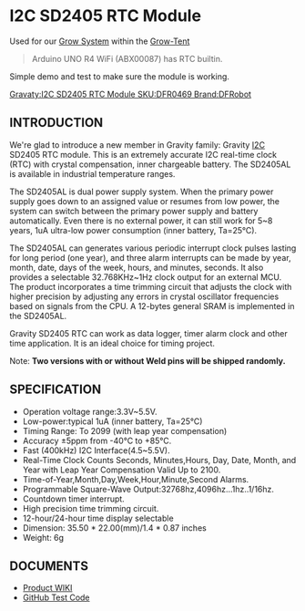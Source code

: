 # I2C SD2405 RTC Module

Used for our [Grow System](https://github.com/users/jwilleke/projects/2) within the [Grow-Tent](https://github.com/jwilleke/Grow-Tent)

> Arduino UNO R4 WiFi (ABX00087) has RTC builtin.

Simple demo and test to make sure the module is working.

[Gravaty:I2C SD2405 RTC Module SKU:DFR0469 Brand:DFRobot](https://www.dfrobot.com/product-1600.html)

## INTRODUCTION

We're glad to introduce a new member in Gravity family: Gravity [I2C](/docs/ardrunio-basics/I2C.md) SD2405 RTC module. This is an extremely accurate I2C real-time clock (RTC) with crystal compensation, inner chargeable battery. The SD2405AL is available in industrial temperature ranges.

The SD2405AL is dual power supply system. When the primary power supply goes down to an assigned value or resumes from low power, the system can switch between the primary power supply and battery automatically. Even there is no external power, it can still work for 5~8 years, 1uA ultra-low power consumption (inner battery, Ta=25°C).

The SD2405AL can generates various periodic interrupt clock pulses lasting for long period (one year), and three alarm interrupts can be made by year, month, date, days of the week, hours, and minutes, seconds. It also provides a selectable 32.768KHz~1Hz clock output for an external MCU. The product incorporates a time trimming circuit that adjusts the clock with higher precision by adjusting any errors in crystal oscillator frequencies based on signals from the CPU. A 12-bytes general SRAM is implemented in the SD2405AL.

Gravity SD2405 RTC can work as data logger, timer alarm clock and other time application. It is an ideal choice for timing project.

Note: __Two versions with or without Weld pins will be shipped randomly.__

## SPECIFICATION

- Operation voltage range:3.3V~5.5V.
- Low-power:typical 1uA (inner battery, Ta=25°C)
- Timing Range: To 2099 (with leap year compensation)
- Accuracy ±5ppm from -40°C to +85°C.
- Fast (400kHz) I2C Interface(4.5~5.5V).
- Real-Time Clock Counts Seconds, Minutes,Hours, Day, Date, Month, and Year with Leap Year Compensation Valid Up to 2100.
- Time-of-Year,Month,Day,Week,Hour,Minute,Second Alarms.
- Programmable Square-Wave Output:32768hz,4096hz...1hz..1/16hz.
- Countdown timer interrupt.
- High precision time trimming circuit.
- 12-hour/24-hour time display selectable
- Dimension: 35.50 * 22.00(mm)/1.4 * 0.87 inches
- Weight: 6g

## DOCUMENTS

- [Product WIKI](https://wiki.dfrobot.com/Gravity__I2C_SD2405_RTC_Module_SKU__DFR0469)
- [GitHub Test Code](https://github.com/jwilleke/Gravity-I2C-SD2405-RTC-Module)

